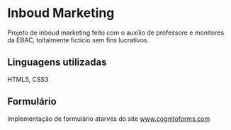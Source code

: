 # Inboud Marketing
Projeto de inboud marketing feito com o auxílio de professore e monitores da EBAC, toltalmente fictício sem fins lucrativos.

## Linguagens utilizadas
HTML5,
CSS3

## Formulário
Implementação de formulário atarvés do site www.cognitoforms.com
